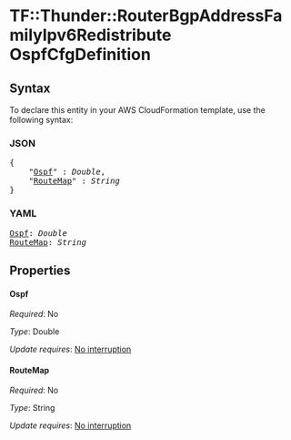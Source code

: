 # TF::Thunder::RouterBgpAddressFamilyIpv6Redistribute OspfCfgDefinition

## Syntax

To declare this entity in your AWS CloudFormation template, use the following syntax:

### JSON

<pre>
{
    "<a href="#ospf" title="Ospf">Ospf</a>" : <i>Double</i>,
    "<a href="#routemap" title="RouteMap">RouteMap</a>" : <i>String</i>
}
</pre>

### YAML

<pre>
<a href="#ospf" title="Ospf">Ospf</a>: <i>Double</i>
<a href="#routemap" title="RouteMap">RouteMap</a>: <i>String</i>
</pre>

## Properties

#### Ospf

_Required_: No

_Type_: Double

_Update requires_: [No interruption](https://docs.aws.amazon.com/AWSCloudFormation/latest/UserGuide/using-cfn-updating-stacks-update-behaviors.html#update-no-interrupt)

#### RouteMap

_Required_: No

_Type_: String

_Update requires_: [No interruption](https://docs.aws.amazon.com/AWSCloudFormation/latest/UserGuide/using-cfn-updating-stacks-update-behaviors.html#update-no-interrupt)

